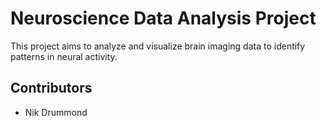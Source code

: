 # Neuroscience Data Analysis Project
This project aims to analyze and visualize brain imaging data to identify patterns in neural activity.

## Contributors
- Nik Drummond